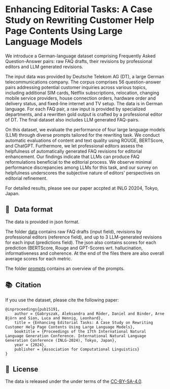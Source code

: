 # Enhancing Editorial Tasks: A Case Study on Rewriting Customer Help Page Contents Using Large Language Models

We introduce a German-language dataset comprising Frequently Asked Question-Answer pairs: raw FAQ drafts, their revisions by professional editors and LLM generated revisions.

The input data was provided by Deutsche Telekom AG (DT), a large German telecommunications company. The corpus comprises 56 question-answer pairs addressing potential customer inquiries across various topics, including additional SIM cards, Netflix subscriptions, relocation, changing mobile service providers, house connection orders, hardware order and delivery status, and fixed-line internet and TV setup. The data is in German language. For each FAQ pair, a raw input is provided by specialized departments, and a rewritten gold output is crafted by a professional editor of DT. The final dataset also includes LLM generated FAQ-pairs.

On this dataset, we evaluate the performance of four large language models (LLM) through diverse prompts tailored for the rewriting task. We conduct automatic evaluations of content and text quality using ROUGE, BERTScore, and ChatGPT.
Furthermore, we let professional editors assess the helpfulness of automatically generated FAQ revisions for editorial enhancement. Our findings indicate that LLMs can produce FAQ reformulations beneficial to the editorial process. We observe minimal performance discrepancies among LLMs for this task, and our survey on helpfulness underscores the subjective nature of editors' perspectives on editorial refinement.

For detailed results, please see our paper accpted at INLG 20204, Tokyo, Japan.

## 📝 &nbsp; Data format

The data is provided in json format. 

The folder [data](data/faq-data) contains raw FAQ drafts (input field), revisions by professional editors (reference field), and up to 3 LLM-generated revisions for each input (predictions field). The json also contains scores for each prediction (BERTScore, Rouge and GPT-Scores wrt. hallucination, informativeness and coherence. At the end of the files there are also overall average scores for each metric.

The folder [prompts](data/prompts) contains an overview of the prompts.


## 📚&nbsp; Citation

If you use the dataset, please cite the following paper:
```
@inproceedings{pub15191,
    author = {Gabryszak, Aleksandra and Röder, Daniel and Binder, Arne Björn and Sion, Luca and Hennig, Leonhard},
    title = {Enhancing Editorial Tasks: A Case Study on Rewriting Customer Help Page Contents Using Large Language Models},
    booktitle = {Proceedings of the 17th International Natural Language Generation Conference. International Natural Language Generation Conference (INLG-2024), Tokyo, Japan},
    year = {2024},
    publisher = {Association for Computational Linguistics}
}
```

## 📘&nbsp; License
The data is released under the under terms of the [CC-BY-SA-4.0](LICENCE.txt).



